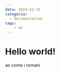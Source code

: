 ```yaml
---
data: 2024-01-31
categoria:
  - Documentation
tags:
    - ao
---
```


# Hello world!
ao come i romani